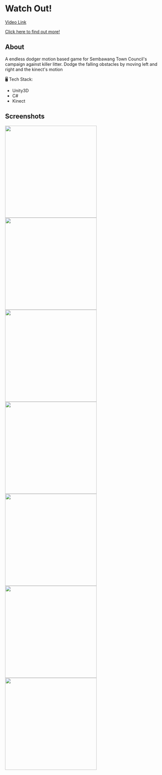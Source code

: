 # Watch Out!
[Video Link](https://www.youtube.com/watch?v=HIePJnIJIpM)

[Click here to find out more!](https://www.trinax.sg/project/sembawang-town-council-watch-out/)

## About
A endless dodger motion based game for Sembawang Town Council's campaign against killer litter. Dodge the falling obstacles by moving left and right and the kinect's motion

:desktop_computer: Tech Stack:
* Unity3D
* C#
* Kinect

## Screenshots
<p float="left">
  <img src="https://user-images.githubusercontent.com/76507555/112207046-a3022b00-8c51-11eb-8a70-29b8b8729f35.jpg" width="300" />
  <img src="https://user-images.githubusercontent.com/76507555/112207420-0ee49380-8c52-11eb-8442-7d9190820ddc.jpg" width="300" /> 
  <img src="https://user-images.githubusercontent.com/76507555/112207424-0f7d2a00-8c52-11eb-9c7b-8200abb67d24.jpg" width="300" /> 
  <img src="https://user-images.githubusercontent.com/76507555/112207425-1015c080-8c52-11eb-8da4-d72aa5b07ae5.jpg" width="300" /> 
  <img src="https://user-images.githubusercontent.com/76507555/112207430-10ae5700-8c52-11eb-91fd-32cffcd209be.jpg" width="300" /> 
  <img src="https://user-images.githubusercontent.com/76507555/112207751-7995cf00-8c52-11eb-83ea-d537b844869e.jp" width="300" /> 
  <img src="https://user-images.githubusercontent.com/76507555/112207756-7ac6fc00-8c52-11eb-84e5-535b394d96a6.jpg" width="300" /> 
</p>
